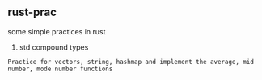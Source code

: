 ## rust-prac
some simple practices in rust

1. std compound types
```
Practice for vectors, string, hashmap and implement the average, mid number, mode number functions
```
